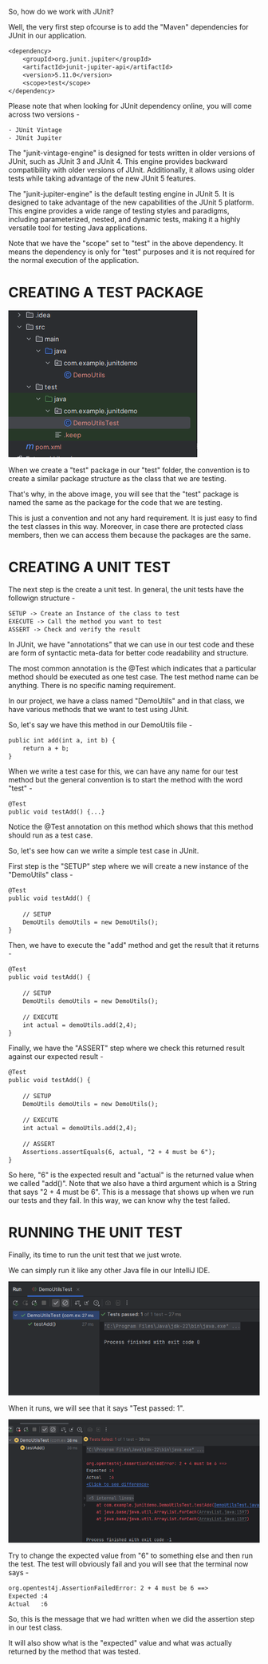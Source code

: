So, how do we work with JUnit? 

Well, the very first step ofcourse is to add the "Maven" dependencies for JUnit in our application.

    <dependency>
        <groupId>org.junit.jupiter</groupId>
        <artifactId>junit-jupiter-api</artifactId>
        <version>5.11.0</version>
        <scope>test</scope>
    </dependency>

Please note that when looking for JUnit dependency online, you will come across two versions - 

    - JUnit Vintage
    - JUnit Jupiter

The "junit-vintage-engine" is designed for tests written in older versions of JUnit, such as JUnit 3 and JUnit 4. This engine provides backward compatibility with older versions of JUnit. Additionally, it allows using older tests while taking advantage of the new JUnit 5 features.

The "junit-jupiter-engine" is the default testing engine in JUnit 5. It is designed to take advantage of the new capabilities of the JUnit 5 platform. This engine provides a wide range of testing styles and paradigms, including parameterized, nested, and dynamic tests, making it a highly versatile tool for testing Java applications.

Note that we have the "scope" set to "test" in the above dependency. It means the dependency is only for "test" purposes and it is not required for the normal execution of the application.

# CREATING A TEST PACKAGE

![alt text](image.png)

When we create a "test" package in our "test" folder, the convention is to create a similar package structure as the class that we are testing.

That's why, in the above image, you will see that the "test" package is named the same as the package for the code that we are testing.

This is just a convention and not any hard requirement. It is just easy to find the test classes in this way. Moreover, in case there are protected class members, then we can access them because the packages are the same.

# CREATING A UNIT TEST

The next step is the create a unit test. In general, the unit tests have the followign structure - 

    SETUP -> Create an Instance of the class to test
    EXECUTE -> Call the method you want to test
    ASSERT -> Check and verify the result

In JUnit, we have "annotations" that we can use in our test code and these are form of syntactic meta-data for better code readability and structure.

The most common annotation is the @Test which indicates that a particular method should be executed as one test case. The test method name can be anything. There is no specific naming requirement.

In our project, we have a class named "DemoUtils" and in that class, we have various methods that we want to test using JUnit.

So, let's say we have this method in our DemoUtils file - 

    public int add(int a, int b) {
        return a + b;
    }

When we write a test case for this, we can have any name for our test method but the general convention is to start the method with the word "test" -

    @Test
    public void testAdd() {...}

Notice the @Test annotation on this method which shows that this method should run as a test case.

So, let's see how can we write a simple test case in JUnit.

First step is the "SETUP" step where we will create a new instance of the "DemoUtils" class - 

    @Test
    public void testAdd() {

        // SETUP
        DemoUtils demoUtils = new DemoUtils();
    }

Then, we have to execute the "add" method and get the result that it returns - 

    @Test
    public void testAdd() {

        // SETUP
        DemoUtils demoUtils = new DemoUtils();
        
        // EXECUTE
        int actual = demoUtils.add(2,4);
    }

Finally, we have the "ASSERT" step where we check this returned result against our expected result - 

    @Test
    public void testAdd() {

        // SETUP
        DemoUtils demoUtils = new DemoUtils();
        
        // EXECUTE
        int actual = demoUtils.add(2,4);
        
        // ASSERT
        Assertions.assertEquals(6, actual, "2 + 4 must be 6");
    }

So here, "6" is the expected result and "actual" is the returned value when we called "add()". Note that we also have a third argument which is a String that says "2 + 4 must be 6". This is a message that shows up when we run our tests and they fail. In this way, we can know why the test failed.

# RUNNING THE UNIT TEST

Finally, its time to run the unit test that we just wrote.

We can simply run it like any other Java file in our IntelliJ IDE.

![alt text](image-1.png)

When it runs, we will see that it says "Test passed: 1".

![alt text](image-2.png)

Try to change the expected value from "6" to something else and then run the test. The test will obviously fail and you will see that the terminal now says -

    org.opentest4j.AssertionFailedError: 2 + 4 must be 6 ==>
    Expected :4
    Actual   :6

So, this is the message that we had written when we did the assertion step in our test class.

It will also show what is the "expected" value and what was actually returned by the method that was tested.